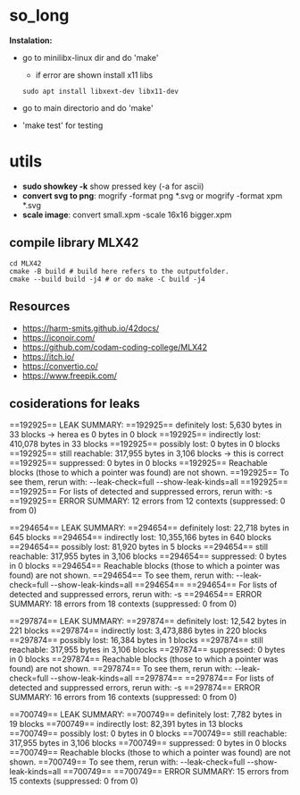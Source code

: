 # so_long

**Instalation:**

- go to minilibx-linux dir and do 'make'
	- if error are shown install x11 libs
	```shell
	sudo apt install libxext-dev libx11-dev
	```

- go to main directorio and do 'make'
- 'make test' for testing

# utils

- **sudo showkey -k** show pressed key (-a for ascii)
- **convert svg to png**: mogrify -format png *.svg or mogrify -format xpm *.svg
- **scale image**: convert small.xpm -scale 16x16 bigger.xpm

## compile library MLX42

```shell
cd MLX42
cmake -B build # build here refers to the outputfolder.
cmake --build build -j4 # or do make -C build -j4
```

## Resources

- https://harm-smits.github.io/42docs/
- https://iconoir.com/
- https://github.com/codam-coding-college/MLX42
- https://itch.io/
- https://convertio.co/
- https://www.freepik.com/


## cosiderations for leaks

==192925== LEAK SUMMARY:
==192925==    definitely lost: 5,630 bytes in 33 blocks    -> herea es 0 bytes in 0 block
==192925==    indirectly lost: 410,078 bytes in 33 blocks
==192925==      possibly lost: 0 bytes in 0 blocks
==192925==    still reachable: 317,955 bytes in 3,106 blocks -> this is correct
==192925==         suppressed: 0 bytes in 0 blocks
==192925== Reachable blocks (those to which a pointer was found) are not shown.
==192925== To see them, rerun with: --leak-check=full --show-leak-kinds=all
==192925== 
==192925== For lists of detected and suppressed errors, rerun with: -s
==192925== ERROR SUMMARY: 12 errors from 12 contexts (suppressed: 0 from 0)

==294654== LEAK SUMMARY:
==294654==    definitely lost: 22,718 bytes in 645 blocks
==294654==    indirectly lost: 10,355,166 bytes in 640 blocks
==294654==      possibly lost: 81,920 bytes in 5 blocks
==294654==    still reachable: 317,955 bytes in 3,106 blocks
==294654==         suppressed: 0 bytes in 0 blocks
==294654== Reachable blocks (those to which a pointer was found) are not shown.
==294654== To see them, rerun with: --leak-check=full --show-leak-kinds=all
==294654== 
==294654== For lists of detected and suppressed errors, rerun with: -s
==294654== ERROR SUMMARY: 18 errors from 18 contexts (suppressed: 0 from 0)

==297874== LEAK SUMMARY:
==297874==    definitely lost: 12,542 bytes in 221 blocks
==297874==    indirectly lost: 3,473,886 bytes in 220 blocks
==297874==      possibly lost: 16,384 bytes in 1 blocks
==297874==    still reachable: 317,955 bytes in 3,106 blocks
==297874==         suppressed: 0 bytes in 0 blocks
==297874== Reachable blocks (those to which a pointer was found) are not shown.
==297874== To see them, rerun with: --leak-check=full --show-leak-kinds=all
==297874== 
==297874== For lists of detected and suppressed errors, rerun with: -s
==297874== ERROR SUMMARY: 16 errors from 16 contexts (suppressed: 0 from 0)

==700749== LEAK SUMMARY:
==700749==    definitely lost: 7,782 bytes in 19 blocks
==700749==    indirectly lost: 82,391 bytes in 13 blocks
==700749==      possibly lost: 0 bytes in 0 blocks
==700749==    still reachable: 317,955 bytes in 3,106 blocks
==700749==         suppressed: 0 bytes in 0 blocks
==700749== Reachable blocks (those to which a pointer was found) are not shown.
==700749== To see them, rerun with: --leak-check=full --show-leak-kinds=all
==700749== 
==700749== ERROR SUMMARY: 15 errors from 15 contexts (suppressed: 0 from 0)